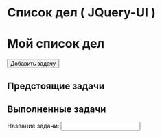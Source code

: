 # Список дел  ( JQuery-UI )

<html>
<head>
<meta charset="UTF-8">
<title>Мой список дел</title>
<link href="css/todo.css" rel="stylesheet">
<link href="css/jquery-ui.min.css" rel="stylesheet">
<script src="js/jquery.min.js"></script>
<script src="js/jquery-ui.min.js"></script>
<script src="todo.js"></script>
</head>
<body>
<div class="container">
<div id="to-do">
<h1>Мой список дел</h1>
<!-- добавьте кнопку сюда -->
<button id="add-todo">Добавить задачу</button>
<h2>Предстоящие задачи</h2>
<ul id="todo-list" class="sortlist">
  
</ul>
</div>
<div id="completed">
<h2>Выполненные задачи</h2>
<ul id="completed-list" class="sortlist">
  
</ul>
</div>
<!-- добавьте сюда диалоговое окно -->
<div id="new-todo" title="Добавьте задачу">
<form><p>
<label for="task">Название задачи:</label>
<input type="text" name="task" id="task">
</p></form></div>
</div>
</body>
</html>
